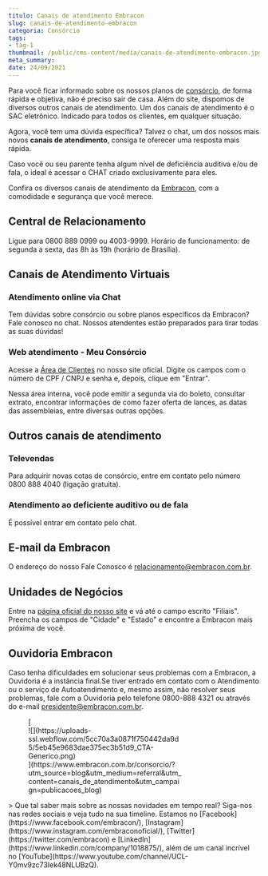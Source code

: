 ```yaml
---
titulo: Canais de atendimento Embracon
slug: canais-de-atendimento-embracon
categoria: Consórcio
tags:
- tag-1
thumbnail: /public/cms-content/media/canais-de-atendimento-embracon.jpg
meta_summary: 
date: 24/09/2021
---
```

Para você ficar informado sobre os nossos planos de [consórcio](https://www.embracon.com.br/conhecaoconsorcio/o-que-e-consorcio), de forma rápida e objetiva, não é preciso sair de casa. Além do site, dispomos de diversos outros canais de atendimento. Um dos canais de atendimento é o SAC eletrônico. Indicado para todos os clientes, em qualquer situação.

Agora, você tem uma dúvida específica? Talvez o chat, um dos nossos mais novos **canais de atendimento**, consiga te oferecer uma resposta mais rápida.

Caso você ou seu parente tenha algum nível de deficiência auditiva e/ou de fala, o ideal é acessar o CHAT criado exclusivamente para eles.

Confira os diversos canais de atendimento da [Embracon](https://www.embracon.com.br), com a comodidade e segurança que você merece.

Central de Relacionamento
-------------------------

Ligue para 0800 889 0999 ou 4003-9999. Horário de funcionamento: de segunda a sexta, das 8h às 19h (horário de Brasília).

Canais de Atendimento Virtuais
------------------------------

### Atendimento online via Chat

Tem dúvidas sobre consórcio ou sobre planos específicos da Embracon? Fale conosco no chat. Nossos atendentes estão preparados para tirar todas as suas dúvidas!

### Web atendimento - Meu Consórcio

Acesse a [Área de Clientes](https://www.embracon.com.br/clientes) no nosso site oficial. Digite os campos com o número de CPF / CNPJ e senha e, depois, clique em "Entrar".

Nessa área interna, você pode emitir a segunda via do boleto, consultar extrato, encontrar informações de como fazer oferta de lances, as datas das assembleias, entre diversas outras opções.

Outros canais de atendimento
----------------------------

### Televendas

Para adquirir novas cotas de consórcio, entre em contato pelo número 0800 888 4040 (ligação gratuita).

### Atendimento ao deficiente auditivo ou de fala

É possível entrar em contato pelo chat.

E-mail da Embracon
------------------

O endereço do nosso Fale Conosco é <relacionamento@embracon.com.br>.

Unidades de Negócios
--------------------

Entre na [página oficial do nosso site](https://www.embracon.com.br/) e vá até o campo escrito "Filiais". Preencha os campos de "Cidade" e "Estado" e encontre a Embracon mais próxima de você.

Ouvidoria Embracon
------------------

Caso tenha dificuldades em solucionar seus problemas com a Embracon, a Ouvidoria é a instância final.Se tiver entrado em contato com o Atendimento ou o serviço de Autoatendimento e, mesmo assim, não resolver seus problemas, fale com a Ouvidoria pelo telefone 0800-888 4321 ou através do e-mail <presidente@embracon.com.br>.

<figure class="w-richtext-figure-type-image w-richtext-align-center" style="max-width:310px">[<div>![](https://uploads-ssl.webflow.com/5cc70a3a0871f750442da9d5/5eb45e9683dae375ec3b51d9_CTA-Generico.png)</div>](https://www.embracon.com.br/consorcio/?utm_source=blog&utm_medium=referral&utm_content=canais_de_atendimento&utm_campaign=publicacoes_blog)</figure>> Que tal saber mais sobre as nossas novidades em tempo real? Siga-nos nas redes sociais e veja tudo na sua timeline. Estamos no [Facebook](https://www.facebook.com/embracon/), [Instagram](https://www.instagram.com/embraconoficial/), [Twitter](https://twitter.com/embracon) e [LinkedIn](https://www.linkedin.com/company/1018875/), além de um canal incrível no [YouTube](https://www.youtube.com/channel/UCL-Y0mv9zc73Iek48NLUBzQ).

‍

